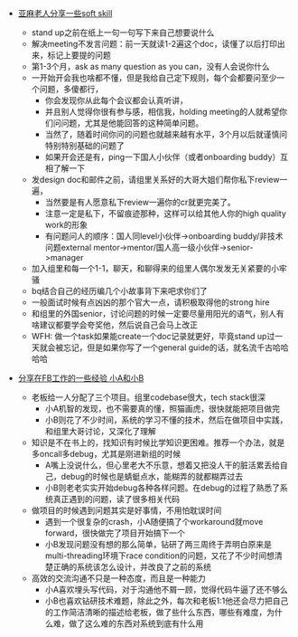 - [亚麻老人分享一些soft skill](https://www.1point3acres.com/bbs/thread-725466-1-1.html)
    - stand up之前在纸上一句一句写下来自己想要说什么
    - 解决meeting不发言问题：前一天就读1-2遍这个doc，读懂了以后打印出来，标记上要提的问题
    - 第1-3个月，ask as many question as you can，没有人会说你什么
    - 一开始开会我也啥都不懂，但是我给自己定下规则，每个会都要问至少一个问题，多傻都行，
        - 你会发现你从此每个会议都会认真听讲，
        - 并且别人觉得你很有参与感，相信我，holding meeting的人就希望你们问问题，尤其是他能回答的这种简单问题。
        - 当然了，随着时间你问的问题也就越来越有水平，3个月以后就谨慎问特别特别基础的问题了
        - 如果开会还是有，ping一下国人小伙伴（或者onboarding buddy）互相了解一下
    - 发design doc和邮件之前，请组里关系好的大哥大姐们帮你私下review一遍，
        - 当然要是有人愿意私下review一遍你的cr就更完美了。
        - 注意一定是私下，不留痕迹那种，这样可以给其他人你的high quality work的形象
        - 有问题问人的顺序：国人同level小伙伴->onboarding buddy/非技术问题external mentor->mentor/国人高一级小伙伴->senior->manager
    - 加入组里和每一个1-1，聊天，和聊得来的组里人偶尔发发无关紧要的小牢骚
    - bq结合自己的经历编几个小故事背下来吧求你们了
    - 一般面试时候有点凶凶的那个官大一点，请积极取得他的strong hire
    - 和组里的外国senior，讨论问题的时候一定要尽量用阳光的语气，别人有啥建议都要学会夸奖他，然后说自己会马上改正
    - WFH: 做一个task如果能create一个doc记录就更好，毕竟stand up过一天就会被忘记，但是如果你写了一个general guide的话，就名流千古哈哈哈哈
    
- [分享在FB工作的一些经验 小A和小B](https://www.1point3acres.com/bbs/thread-728171-1-1.html)
  - 老板给一人分配了三个项目。组里codebase很大，tech stack很深
    - 小A机智的发现，也不需要真的懂，照猫画虎，很快就能把项目做完
    - 小B则花了不少时间，系统的学习不懂的技术，然后在做项目中实践，和组里大哥讨论，又深化了理解
  - 知识是不在书上的，找知识有时候比学知识更困难。推荐一个办法，就是多oncall多debug，尤其是刚进新组的时候
    - A嘴上没说什么，但心里老大不乐意，想着又把没人干的脏活累丢给自己，debug的时候也是蜻蜓点水，能糊弄的就都糊弄过去
    - 小B则老老实实开始debug各种各样问题。在debug的过程了熟悉了系统真正遇到的问题，读了很多相关代码
  - 做项目的时候遇到问题其实是好事情，不用怕耽误时间
    - 遇到一个很复杂的crash，小A随便搞了个workaround就move forward，很快做完了项目开始搞下一个
    - 小B发现问题没有想的那么简单，钻研了两三周终于弄明白原来是multi-threading环境下race condition的问题，又花了不少时间想清楚正确的系统该怎么设计，并改良了之前的系统
  - 高效的交流沟通不只是一种态度，而且是一种能力
    - 小A喜欢埋头写代码，对于沟通他不屑一顾，觉得代码牛逼了还不够么
    - 小B也喜欢钻研技术难题，除此之外，每次和老板1:1他还会尽力把自己的工作简洁清晰的描述给老板，做了些什么东西，哪些有难度，为什么难，做了这么难的东西对系统到底有什么用